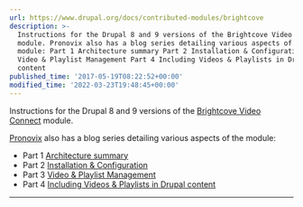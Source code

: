 ```yaml
---
url: https://www.drupal.org/docs/contributed-modules/brightcove
description: >-
  Instructions for the Drupal 8 and 9 versions of the Brightcove Video Connect
  module. Pronovix also has a blog series detailing various aspects of the
  module: Part 1 Architecture summary Part 2 Installation & Configuration Part 3
  Video & Playlist Management Part 4 Including Videos & Playlists in Drupal
  content
published_time: '2017-05-19T08:22:52+00:00'
modified_time: '2022-03-23T19:48:45+00:00'
---
```

Instructions for the Drupal 8 and 9 versions of the [Brightcove Video Connect](https://www.drupal.org/project/brightcove) module.

[Pronovix](https://pronovix.com) also has a blog series detailing various aspects of the module:

* Part 1 [Architecture summary](https://pronovix.com/blog/brightcove-video-connect-drupal-8-part-1-architecture)
* Part 2 [Installation & Configuration](https://pronovix.com/blog/brightcove-video-connect-drupal-8-part-2-installation-configuration)
* Part 3 [Video & Playlist Management](https://pronovix.com/blog/brightcove-video-connect-drupal-8-part-3-video-playlist-management)
* Part 4 [Including Videos & Playlists in Drupal content](https://pronovix.com/blog/brightcove-video-connect-drupal-8-part-4-including-videos-playlists-drupal-content)

---